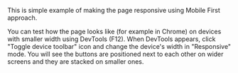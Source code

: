 This is simple example of making the page responsive using Mobile First approach.

You can test how the page looks like (for example in Chrome) on devices with smaller width using DevTools (F12). When DevTools appears, click "Toggle device toolbar" icon and change the device's width in "Responsive" mode. You will see the buttons are positioned next to each other on wider screens and they are stacked on smaller ones.
